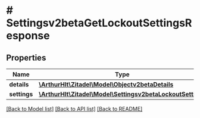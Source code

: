 # # Settingsv2betaGetLockoutSettingsResponse

## Properties

Name | Type | Description | Notes
------------ | ------------- | ------------- | -------------
**details** | [**\ArthurHlt\Zitadel\Model\Objectv2betaDetails**](Objectv2betaDetails.md) |  | [optional]
**settings** | [**\ArthurHlt\Zitadel\Model\Settingsv2betaLockoutSettings**](Settingsv2betaLockoutSettings.md) |  | [optional]

[[Back to Model list]](../../README.md#models) [[Back to API list]](../../README.md#endpoints) [[Back to README]](../../README.md)
